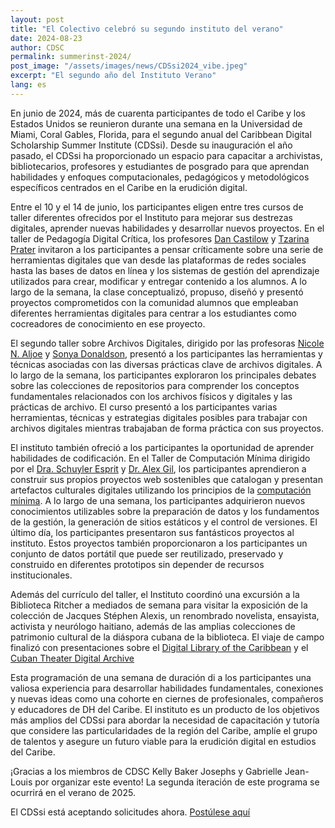```yaml
---
layout: post
title: "El Colectivo celebró su segundo instituto del verano"
date: 2024-08-23
author: CDSC
permalink: summerinst-2024/
post_image: "/assets/images/news/CDSsi2024_vibe.jpeg"
excerpt: "El segundo año del Instituto Verano"
lang: es
---
```


En junio de 2024, más de cuarenta participantes de todo el Caribe y los Estados Unidos se reunieron durante una semana en la Universidad de Miami, Coral Gables, Florida, para el segundo anual del Caribbean Digital Scholarship Summer Institute (CDSsi). Desde su inauguración el año pasado, el CDSsi ha proporcionado un espacio para capacitar a archivistas, bibliotecarios, profesores y estudiantes de posgrado para que aprendan habilidades y enfoques computacionales, pedagógicos y metodológicos específicos centrados en el Caribe en la erudición digital.

Entre el 10 y el 14 de junio, los participantes eligen entre tres cursos de taller diferentes ofrecidos por el Instituto para mejorar sus destrezas digitales, aprender nuevas habilidades y desarrollar nuevos proyectos. En el taller de Pedagogía Digital Crítica, los profesores [Dan Castilow](https://ethnicstudies.calpoly.edu/faculty-staff/dan-castilow) y [Tzarina Prater](https://faculty.bentley.edu/profile/tprater) invitaron a los participantes a pensar críticamente sobre una serie de herramientas digitales que van desde las plataformas de redes sociales hasta las bases de datos en línea y los sistemas de gestión del aprendizaje utilizados para crear, modificar y entregar contenido a los alumnos. A lo largo de la semana, la clase conceptualizó, propuso, diseñó y presentó proyectos comprometidos con la comunidad alumnos que empleaban diferentes herramientas digitales para centrar a los estudiantes como cocreadores de conocimiento en ese proyecto. 

El segundo taller sobre Archivos Digitales, dirigido por las profesoras [Nicole N. Aljoe](https://cssh.northeastern.edu/faculty/nicole-aljoe/) y [Sonya Donaldson](https://www.colby.edu/people/people-directory/sonya-donaldson/), presentó a los participantes las herramientas y técnicas asociadas con las diversas prácticas clave de archivos digitales. A lo largo de la semana, los participantes exploraron los principales debates sobre las colecciones de repositorios para comprender los conceptos fundamentales relacionados con los archivos físicos y digitales y las prácticas de archivo. El curso presentó a los participantes varias herramientas, técnicas y estrategias digitales posibles para trabajar con archivos digitales mientras trabajaban de forma práctica con sus proyectos.

El instituto también ofreció a los participantes la oportunidad de aprender habilidades de codificación. En el Taller de Computación Mínima dirigido por el [Dra. Schuyler Esprit](https://createcaribbean.org/create/schuyler-esprit-phd/) y [Dr. Alex Gil](https://www.elotroalex.com/), los participantes aprendieron a construir sus propios proyectos web sostenibles que catalogan y presentan artefactos culturales digitales utilizando los principios de la [computación mínima](https://go-dh.github.io/mincomp/about/). A lo largo de una semana, los participantes adquirieron nuevos conocimientos utilizables sobre la preparación de datos y los fundamentos de la gestión, la generación de sitios estáticos y el control de versiones. El último día, los participantes presentaron sus fantásticos proyectos al instituto. Estos proyectos también proporcionaron a los participantes un conjunto de datos portátil que puede ser reutilizado, preservado y construido en diferentes prototipos sin depender de recursos institucionales.

Además del currículo del taller, el Instituto coordinó una excursión a la Biblioteca Ritcher a mediados de semana para visitar la exposición de la colección de Jacques Stéphen Alexis, un renombrado novelista, ensayista, activista y neurólogo haitiano, además de las amplias colecciones de patrimonio cultural de la diáspora cubana de la biblioteca. El viaje de campo finalizó con presentaciones sobre el [Digital Library of the Caribbean](https://dloc.com/overview) y el [Cuban Theater Digital Archive](https://ctda.library.miami.edu/) 


Esta programación de una semana de duración di a los participantes una valiosa experiencia para desarrollar habilidades fundamentales, conexiones y nuevas ideas como una cohorte en ciernes de profesionales, compañeros y educadores de DH del Caribe. El instituto es un producto de los objetivos más amplios del CDSsi para abordar la necesidad de capacitación y tutoría que considere las particularidades de la región del Caribe, amplíe el grupo de talentos y asegure un futuro viable para la erudición digital en estudios del Caribe.

¡Gracias a los miembros de CDSC Kelly Baker Josephs y Gabrielle Jean-Louis por organizar este evento! La segunda iteración de este programa se ocurrirá en el verano de 2025. 

El CDSsi está aceptando solicitudes ahora. [Postúlese aquí](https://cdscollective.org/summer-school/)



